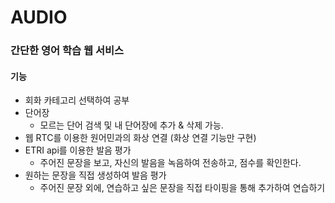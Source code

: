 # AUDIO
### 간단한 영어 학습 웹 서비스 
#### 기능
- 회화 카테고리 선택하여 공부
- 단어장 
  - 모르는 단어 검색 및 내 단어장에 추가 & 삭제 가능.
- 웹 RTC를 이용한 원어민과의 화상 연결 (화상 연결 기능만 구현)
- ETRI api를 이용한 발음 평가
  - 주어진 문장을 보고, 자신의 발음을 녹음하여 전송하고, 점수를 확인한다.
- 원하는 문장을 직접 생성하여 발음 평가
  - 주어진 문장 외에, 연습하고 싶은 문장을 직접 타이핑을 통해 추가하여 연습하기
    
